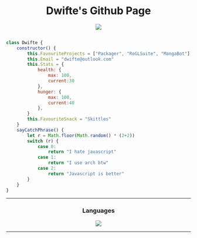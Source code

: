 
<div align="center">
<h1>Dwifte's Github Page</h1>
    
![](https://komarev.com/ghpvc/?username=DwifteJB&color=green)
    
</div>

```js

class Dwifte {
    constructor() {
        this.FavouriteProjects = ["Packager", "RoGLSuite", "MangaBot"]
        this.Email = "dwifte@outlook.com"
        this.Stats = {
            health: {
                max: 100,
                current:30
            },
            hunger: {
                max: 100,
                current:40
            },
        }
        this.FavouriteSnack = "Skittles"
    }
    sayCatchPhrase() {
        let r = Math.floor(Math.random() * (2+2))
        switch (r) {
            case 0:
                return "I hate javascript"
            case 1:
                return "I use arch btw"
            case 2:
                return "Javascript is better"
        }
    }
}

```

---

<h3 align="center">
    Languages
  </h3>
<div align="center">
  <a href="https://skillicons.dev">
    <img src="https://skillicons.dev/icons?i=js,ts,php,py,go" />
  </a>
</div>

---


